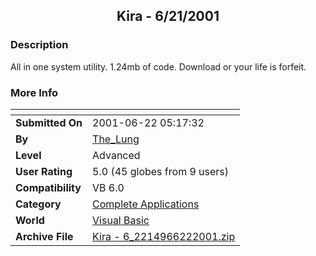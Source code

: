 ﻿<div align="center">

## Kira \- 6/21/2001


</div>

### Description

All in one system utility. 1.24mb of code. Download or your life is forfeit.
 
### More Info
 


<span>             |<span>
---                |---
**Submitted On**   |2001-06-22 05:17:32
**By**             |[The\_Lung](https://github.com/Planet-Source-Code/PSCIndex/blob/master/ByAuthor/the-lung.md)
**Level**          |Advanced
**User Rating**    |5.0 (45 globes from 9 users)
**Compatibility**  |VB 6\.0
**Category**       |[Complete Applications](https://github.com/Planet-Source-Code/PSCIndex/blob/master/ByCategory/complete-applications__1-27.md)
**World**          |[Visual Basic](https://github.com/Planet-Source-Code/PSCIndex/blob/master/ByWorld/visual-basic.md)
**Archive File**   |[Kira \- 6\_2214966222001\.zip](https://github.com/Planet-Source-Code/the-lung-kira-6-21-2001__1-24310/archive/master.zip)








